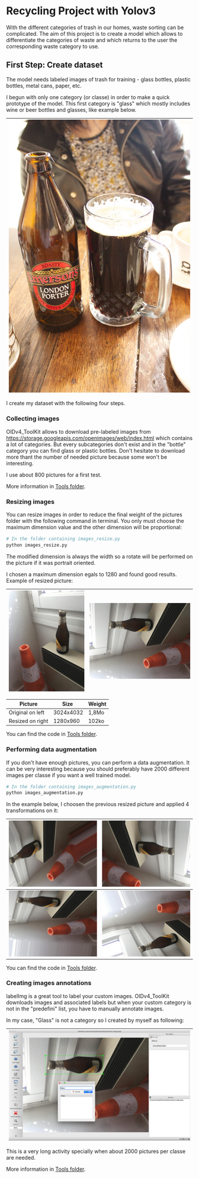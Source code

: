 # Recycling Project with Yolov3
With the different categories of trash in our homes, waste sorting can be complicated. The aim of this project is to create a model which allows to differentiate 
the categories of waste and which returns to the user the corresponding waste category to use.

## First Step: Create dataset
The model needs labeled images of trash for training - glass bottles, plastic bottles, metal cans, paper, etc.

I begun with only one category (or classe) in order to make a quick prototype of the model. This first category is "glass" which mostly includes wine or beer bottles and glasses, like example below.


| ![example](https://github.com/nicolas-szb/Recycling_project/blob/master/data/presentation/example.jpg) |
|---|


I create my dataset with the following four steps.

### Collecting images
OIDv4_ToolKit allows to download pre-labeled images from https://storage.googleapis.com/openimages/web/index.html which contains a lot of categories. 
But every subcategories don't exist and in the "bottle" category you can find glass or plastic bottles.
Don't hesitate to download more thant the number of needed picture because some won't be interesting.

I use about 800 pictures for a first test.

More information in [Tools folder](https://github.com/nicolas-szb/Recycling_project/tree/master/Tools).

### Resizing images
You can resize images in order to reduce the final weight of the pictures folder with the following command in terminal. You only must choose the maximum dimension value and the other dimension will be proportional:
```bash
# In the folder containing images_resize.py
python images_resize.py
```

The modified dimension is always the width so a rotate will be performed on the picture if it was portrait oriented.

I chosen a maximum dimension egals to 1280 and found good results.<br/>
Example of resized picture:

| ![original_image](https://github.com/nicolas-szb/Recycling_project/blob/master/data/presentation/original_image.jpeg) | ![resized_image](https://github.com/nicolas-szb/Recycling_project/blob/master/data/presentation/resized_image.jpeg) |
|---|---|


| Picture | Size | Weight |
|---|---|---|
| Original on left | 3024x4032 | 1,8Mo |
| Resized on right | 1280x960 | 102ko |

You can find the code in [Tools folder](https://github.com/nicolas-szb/Recycling_project/blob/master/Tools/images_resize.py).

### Performing data augmentation
If you don't have enough pictures, you can perform a data augmentation. It can be very interesting because you should preferably have 2000 different images per classe if you want a well trained model. 
```bash
# In the folder containing images_augmentation.py
python images_augmentation.py
```

In the example below, I choosen the previous resized picture and applied 4 transformations on it:

| ![augmented_1_image](https://github.com/nicolas-szb/Recycling_project/blob/master/data/presentation/augmented_1_image.jpg) | ![augmented_2_image](https://github.com/nicolas-szb/Recycling_project/blob/master/data/presentation/augmented_2_image.jpg) |
|---|---|
| ![augmented_3_image](https://github.com/nicolas-szb/Recycling_project/blob/master/data/presentation/augmented_3_image.jpg) | ![augmented_4_image](https://github.com/nicolas-szb/Recycling_project/blob/master/data/presentation/augmented_4_image.jpg) |


You can find the code in [Tools folder](https://github.com/nicolas-szb/Recycling_project/blob/master/Tools/images_augmentation.py).

### Creating images annotations
labelImg is a great tool to label your custom images. OIDv4_ToolKit downloads images and associated labels but when your custom category is not in the "predefini" list, you have to manually annotate images.

In my case, "Glass" is not a category so I created by myself as following:

| ![labeled_image](https://github.com/nicolas-szb/Recycling_project/blob/master/data/presentation/labeled_image.jpeg) |
|---|


This is a very long activity specially when about 2000 pictures per classe are needed.

More information in [Tools folder](https://github.com/nicolas-szb/Recycling_project/tree/master/Tools).
